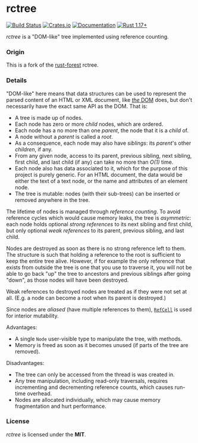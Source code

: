 # rctree
[![Build Status](https://travis-ci.org/RazrFalcon/rctree.svg?branch=master)](https://travis-ci.org/RazrFalcon/rctree)
[![Crates.io](https://img.shields.io/crates/v/rctree.svg)](https://crates.io/crates/rctree)
[![Documentation](https://docs.rs/rctree/badge.svg)](https://docs.rs/rctree)
[![Rust 1.17+](https://img.shields.io/badge/rust-1.17+-orange.svg)](https://www.rust-lang.org)

*rctree* is a "DOM-like" tree implemented using reference counting.

### Origin

This is a fork of the [rust-forest](https://github.com/SimonSapin/rust-forest) rctree.

### Details

"DOM-like" here means that data structures can be used to represent
the parsed content of an HTML or XML document,
like [*the* DOM](https://dom.spec.whatwg.org/) does,
but don't necessarily have the exact same API as the DOM.
That is:

* A tree is made up of nodes.
* Each node has zero or more *child* nodes, which are ordered.
* Each node has a no more than one *parent*, the node that it is a *child* of.
* A node without a *parent* is called a *root*.
* As a consequence, each node may also have *siblings*: its *parent*'s other *children*, if any.
* From any given node, access to its
  parent, previous sibling, next sibling, first child, and last child (if any)
  can take no more than *O(1)* time.
* Each node also has data associated to it,
  which for the purpose of this project is purely generic.
  For an HTML document, the data would be either the text of a text node,
  or the name and attributes of an element node.
* The tree is mutable:
  nodes (with their sub-trees) can be inserted or removed anywhere in the tree.

The lifetime of nodes is managed through *reference counting*.
To avoid reference cycles which would cause memory leaks, the tree is *asymmetric*:
each node holds optional *strong references* to its next sibling and first child,
but only optional *weak references* to its parent, previous sibling, and last child.

Nodes are destroyed as soon as there is no strong reference left to them.
The structure is such that holding a reference to the root
is sufficient to keep the entire tree alive.
However, if for example the only reference that exists from outside the tree
is one that you use to traverse it,
you will not be able to go back "up" the tree to ancestors and previous siblings after going "down",
as those nodes will have been destroyed.

Weak references to destroyed nodes are treated as if they were not set at all.
(E.g. a node can become a root when its parent is destroyed.)

Since nodes are *aliased* (have multiple references to them),
[`RefCell`](http://doc.rust-lang.org/std/cell/index.html) is used for interior mutability.

Advantages:

* A single `Node` user-visible type to manipulate the tree, with methods.
* Memory is freed as soon as it becomes unused (if parts of the tree are removed).

Disadvantages:

* The tree can only be accessed from the thread is was created in.
* Any tree manipulation, including read-only traversals,
  requires incrementing and decrementing reference counts,
  which causes run-time overhead.
* Nodes are allocated individually, which may cause memory fragmentation and hurt performance.

### License

*rctree* is licensed under the **MIT**.
